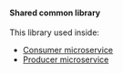 #### Shared common library

This library used inside:
- [Consumer microservice](https://github.com/SysoievB/kafka_consumer)
- [Producer microservice](https://github.com/SysoievB/kafka_producer)
